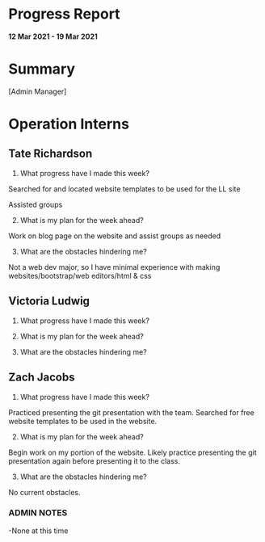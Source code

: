 # Progress Report

**12 Mar 2021 - 19 Mar 2021**

# Summary

[Admin Manager]

# Operation Interns

## Tate Richardson

1. What progress have I made this week?

Searched for and located website templates to be used for the LL site

Assisted groups

2. What is my plan for the week ahead?

Work on blog page on the website and assist groups as needed

3. What are the obstacles hindering me?

Not a web dev major, so I have minimal experience with making websites/bootstrap/web editors/html & css


## Victoria Ludwig

1. What progress have I made this week?

2. What is my plan for the week ahead?

3. What are the obstacles hindering me?



## Zach Jacobs

1. What progress have I made this week?

Practiced presenting the git presentation with the team. Searched for free website templates to be used in the website.

2. What is my plan for the week ahead?

Begin work on my portion of the website. Likely practice presenting the git presentation again before presenting it to the class.

3. What are the obstacles hindering me?

No current obstacles.

### ADMIN NOTES

-None at this time

